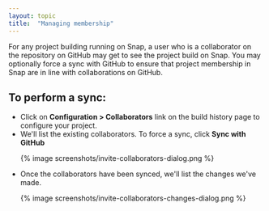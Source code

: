 ```yaml
---
layout: topic
title:  "Managing membership"
---
```


For any project building running on Snap, a user who is a collaborator on the repository on GitHub may get to see the project build on Snap. You may optionally force a sync with GitHub to ensure that project membership in Snap are in line with collaborations on GitHub.


## To perform a sync:

* Click on **Configuration > Collaborators** link on the build history page to configure your project.
* We'll list the existing collaborators. To force a sync, click **Sync with GitHub**
  <p>{% image screenshots/invite-collaborators-dialog.png %}</p>
* Once the collaborators have been synced, we'll list the changes we've made.
  <p>{% image screenshots/invite-collaborators-changes-dialog.png %}</p>
